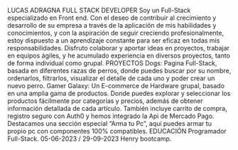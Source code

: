 LUCAS ADRAGNA
FULL STACK DEVELOPER
Soy un Full-Stack especializado en Front end. Con el deseo de contribuir al crecimiento y desarrollo de su empresa a través de la aplicación de mis habilidades y conocimientos, y con la aspiración de seguir creciendo profesionalmente, estoy dispuesto a un aprendizaje constante para ser eficaz en todas mis responsabilidades. Disfruto colaborar y aportar ideas en proyectos, trabajar en equipos ágiles, y he acumulado experiencia en diversos proyectos, tanto de forma individual como grupal.
PROYECTOS
Dogs:
Pagina Full-Stack, basada en diferentes razas de perros, donde puedes buscar por su nombre, ordenarlos, filtrarlos, visualizar el detalle de cada uno y poder crear un nuevo perro.
Gamer Galaxy: 
 Un E-commerce de Hardware grupal, basado en una amplia gama de productos. Donde puedes explorar y seleccionar los productos fácilmente por categorías y precios, además de obtener información detallada de cada artículo. También incluye carrito de compra, registro seguro con Auth0 y hemos integrado la Api de Mercado Pago. Destacamos una sección especial “Arma tu Pc”, aquí puedes armar tu propio pc con componentes 100% compatibles.
EDUCACIÓN
  Programador Full-Stack.
   05-06-2023 / 29-09-2023
        Henry bootcamp.
 


